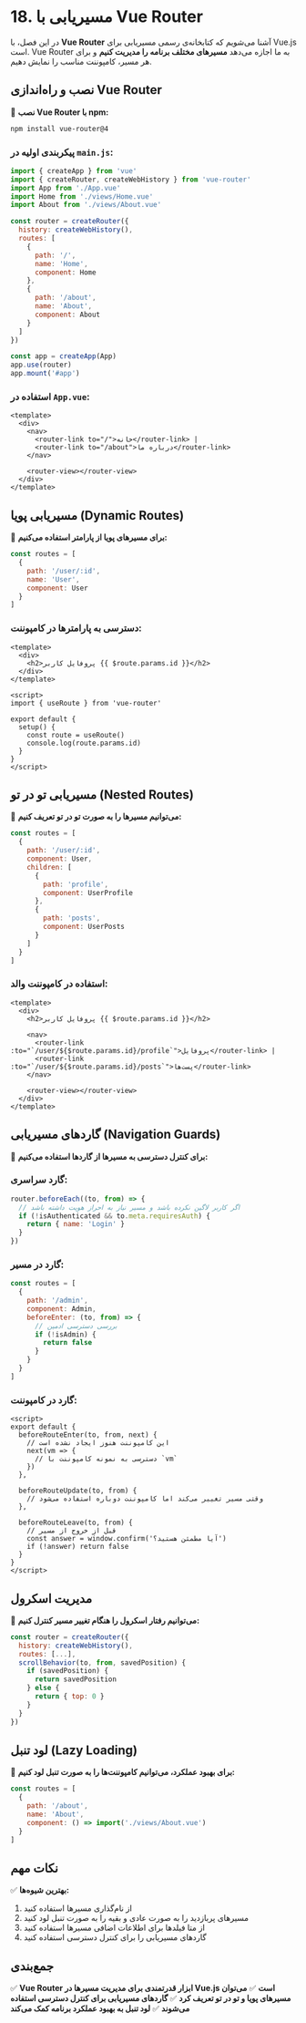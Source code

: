 # 18. مسیریابی با Vue Router

در این فصل، با **Vue Router** آشنا می‌شویم که کتابخانه‌ی رسمی مسیریابی برای Vue.js است. Vue Router به ما اجازه می‌دهد **مسیرهای مختلف برنامه را مدیریت کنیم** و برای هر مسیر، کامپوننت مناسب را نمایش دهیم.

## نصب و راه‌اندازی Vue Router

📌 **نصب Vue Router با npm:**
```bash
npm install vue-router@4
```

### پیکربندی اولیه در `main.js`:

```javascript
import { createApp } from 'vue'
import { createRouter, createWebHistory } from 'vue-router'
import App from './App.vue'
import Home from './views/Home.vue'
import About from './views/About.vue'

const router = createRouter({
  history: createWebHistory(),
  routes: [
    {
      path: '/',
      name: 'Home',
      component: Home
    },
    {
      path: '/about',
      name: 'About',
      component: About
    }
  ]
})

const app = createApp(App)
app.use(router)
app.mount('#app')
```

### استفاده در `App.vue`:

```vue
<template>
  <div>
    <nav>
      <router-link to="/">خانه</router-link> |
      <router-link to="/about">درباره ما</router-link>
    </nav>

    <router-view></router-view>
  </div>
</template>
```

## مسیریابی پویا (Dynamic Routes)

📌 **برای مسیرهای پویا از پارامتر استفاده می‌کنیم:**

```javascript
const routes = [
  {
    path: '/user/:id',
    name: 'User',
    component: User
  }
]
```

### دسترسی به پارامترها در کامپوننت:

```vue
<template>
  <div>
    <h2>پروفایل کاربر {{ $route.params.id }}</h2>
  </div>
</template>

<script>
import { useRoute } from 'vue-router'

export default {
  setup() {
    const route = useRoute()
    console.log(route.params.id)
  }
}
</script>
```

## مسیریابی تو در تو (Nested Routes)

📌 **می‌توانیم مسیرها را به صورت تو در تو تعریف کنیم:**

```javascript
const routes = [
  {
    path: '/user/:id',
    component: User,
    children: [
      {
        path: 'profile',
        component: UserProfile
      },
      {
        path: 'posts',
        component: UserPosts
      }
    ]
  }
]
```

### استفاده در کامپوننت والد:

```vue
<template>
  <div>
    <h2>پروفایل کاربر {{ $route.params.id }}</h2>
    
    <nav>
      <router-link :to="`/user/${$route.params.id}/profile`">پروفایل</router-link> |
      <router-link :to="`/user/${$route.params.id}/posts`">پست‌ها</router-link>
    </nav>

    <router-view></router-view>
  </div>
</template>
```

## گاردهای مسیریابی (Navigation Guards)

📌 **برای کنترل دسترسی به مسیرها از گاردها استفاده می‌کنیم:**

### گارد سراسری:

```javascript
router.beforeEach((to, from) => {
  // اگر کاربر لاگین نکرده باشد و مسیر نیاز به احراز هویت داشته باشد
  if (!isAuthenticated && to.meta.requiresAuth) {
    return { name: 'Login' }
  }
})
```

### گارد در مسیر:

```javascript
const routes = [
  {
    path: '/admin',
    component: Admin,
    beforeEnter: (to, from) => {
      // بررسی دسترسی ادمین
      if (!isAdmin) {
        return false
      }
    }
  }
]
```

### گارد در کامپوننت:

```vue
<script>
export default {
  beforeRouteEnter(to, from, next) {
    // این کامپوننت هنوز ایجاد نشده است
    next(vm => {
      // دسترسی به نمونه کامپوننت با `vm`
    })
  },
  
  beforeRouteUpdate(to, from) {
    // وقتی مسیر تغییر می‌کند اما کامپوننت دوباره استفاده می‌شود
  },
  
  beforeRouteLeave(to, from) {
    // قبل از خروج از مسیر
    const answer = window.confirm('آیا مطمئن هستید؟')
    if (!answer) return false
  }
}
</script>
```

## مدیریت اسکرول

📌 **می‌توانیم رفتار اسکرول را هنگام تغییر مسیر کنترل کنیم:**

```javascript
const router = createRouter({
  history: createWebHistory(),
  routes: [...],
  scrollBehavior(to, from, savedPosition) {
    if (savedPosition) {
      return savedPosition
    } else {
      return { top: 0 }
    }
  }
})
```

## لود تنبل (Lazy Loading)

📌 **برای بهبود عملکرد، می‌توانیم کامپوننت‌ها را به صورت تنبل لود کنیم:**

```javascript
const routes = [
  {
    path: '/about',
    name: 'About',
    component: () => import('./views/About.vue')
  }
]
```

## نکات مهم

✅ **بهترین شیوه‌ها:**
1. از نام‌گذاری مسیرها استفاده کنید
2. مسیرهای پربازدید را به صورت عادی و بقیه را به صورت تنبل لود کنید
3. از متا فیلدها برای اطلاعات اضافی مسیرها استفاده کنید
4. گاردهای مسیریابی را برای کنترل دسترسی استفاده کنید

## جمع‌بندی

✅ **Vue Router ابزار قدرتمندی برای مدیریت مسیرها در Vue.js است**
✅ **می‌توان مسیرهای پویا و تو در تو تعریف کرد**
✅ **گاردهای مسیریابی برای کنترل دسترسی استفاده می‌شوند**
✅ **لود تنبل به بهبود عملکرد برنامه کمک می‌کند**
